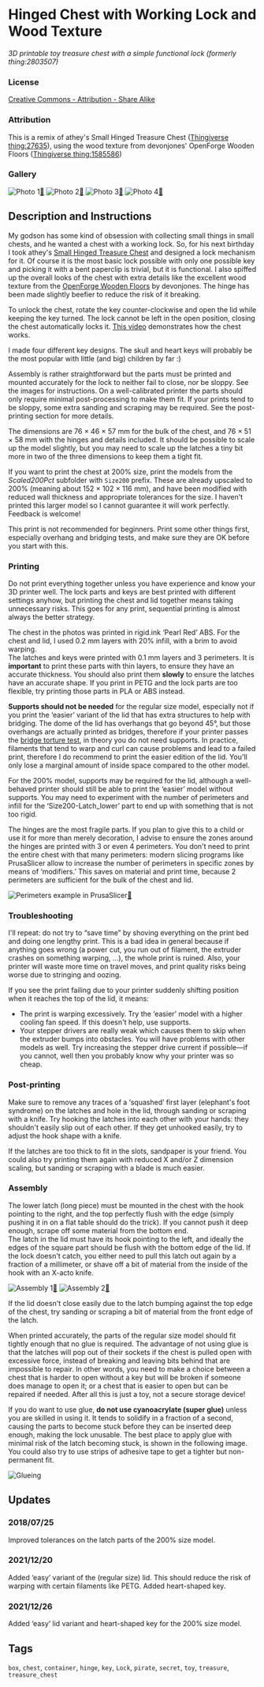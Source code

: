 # Hinged Chest with Working Lock and Wood Texture
*3D printable toy treasure chest with a simple functional lock (formerly thing:2803507)*

### License
[Creative Commons - Attribution - Share Alike](https://creativecommons.org/licenses/by-sa/3.0/)

### Attribution
This is a remix of athey's Small Hinged Treasure Chest ([Thingiverse thing:27635](https://www.thingiverse.com/thing:27635)), using the wood texture from devonjones' OpenForge Wooden Floors ([Thingiverse thing:1585586](https://www.thingiverse.com/thing:1585586))

### Gallery

![Photo 1](thumbs/chest1.jpg)[🔎](images/chest1.jpg) ![Photo 2](thumbs/chest2.jpg)[🔎](images/chest2.jpg) ![Photo 3](thumbs/chest3.jpg)[🔎](images/chest3.jpg) ![Photo 4](thumbs/chest4.jpg)[🔎](images/chest4.jpg)


## Description and Instructions

My godson has some kind of obsession with collecting small things in small chests, and he wanted a chest with a working lock. So, for his next birthday I took athey's [Small Hinged Treasure Chest](https://www.thingiverse.com/thing:27635) and designed a lock mechanism for it. Of course it is the most basic lock possible with only one possible key and picking it with a bent paperclip is trivial, but it is functional.
I also spiffed up the overall looks of the chest with extra details like the excellent wood texture from the [OpenForge Wooden Floors](https://www.thingiverse.com/thing:1585586) by devonjones.
The hinge has been made slightly beefier to reduce the risk of it breaking.

To unlock the chest, rotate the key counter-clockwise and open the lid while keeping the key turned. The lock cannot be left in the open position, closing the chest automatically locks it. [This video](https://youtu.be/TNOXzw1voPk) demonstrates how the chest works.

I made four different key designs. The skull and heart keys will probably be the most popular with little (and big) children by far :)

Assembly is rather straightforward but the parts must be printed and mounted accurately for the lock to neither fail to close, nor be sloppy. See the images for instructions. On a well-calibrated printer the parts should only require minimal post-processing to make them fit. If your prints tend to be sloppy, some extra sanding and scraping may be required. See the post-printing section for more details.

The dimensions are 76 × 46 × 57 mm for the bulk of the chest, and 76 × 51 × 58 mm with the hinges and details included. It should be possible to scale up the model slightly, but you may need to scale up the latches a tiny bit more in two of the three dimensions to keep them a tight fit.

If you want to print the chest at 200% size, print the models from the *Scaled200Pct* subfolder with `Size200` prefix. These are already upscaled to 200% (meaning about 152 × 102 × 116 mm), and have been modified with reduced wall thickness and appropriate tolerances for the size. I haven't printed this larger model so I cannot guarantee it will work perfectly. Feedback is welcome!

This print is not recommended for beginners. Print some other things first, especially overhang and bridging tests, and make sure they are OK before you start with this.


### Printing

Do not print everything together unless you have experience and know your 3D printer well. The lock parts and keys are best printed with different settings anyhow, but printing the chest and lid together means taking unnecessary risks. This goes for any print, sequential printing is almost always the better strategy.

The chest in the photos was printed in rigid.ink ‘Pearl Red’ ABS. For the chest and lid, I used 0.2 mm layers with 20% infill, with a brim to avoid warping.<br>
The latches and keys were printed with 0.1 mm layers and 3 perimeters. It is **important** to print these parts with thin layers, to ensure they have an accurate thickness. You should also print them **slowly** to ensure the latches have an accurate shape. If you print in PETG and the lock parts are too flexible, try printing those parts in PLA or ABS instead.

**Supports should not be needed** for the regular size model, especially not if you print the ‘easier’ variant of the lid that has extra structures to help with bridging. The dome of the lid has overhangs that go beyond 45°, but those overhangs are actually printed as bridges, therefore if your printer passes the [bridge torture test](https://www.thingiverse.com/thing:12925), in theory you do not need supports. In practice, filaments that tend to warp and curl can cause problems and lead to a failed print, therefore I do recommend to print the easier edition of the lid. You'll only lose a marginal amount of inside space compared to the other model.

For the 200% model, supports may be required for the lid, although a well-behaved printer should still be able to print the ‘easier’ model without supports. You may need to experiment with the number of perimeters and infill for the ‘Size200-Latch_lower’ part to end up with something that is not too rigid.

The hinges are the most fragile parts. If you plan to give this to a child or use it for more than merely decoration, I advise to ensure the zones around the hinges are printed with 3 or even 4 perimeters. You don't need to print the entire chest with that many perimeters: modern slicing programs like PrusaSlicer allow to increase the number of perimeters in specific zones by means of ‘modifiers.’ This saves on material and print time, because 2 perimeters are sufficient for the bulk of the chest and lid.

![Perimeters example in PrusaSlicer](thumbs/Perimeters.png)[🔎](images/Perimeters.png)


### Troubleshooting

I'll repeat: do not try to “save time” by shoving everything on the print bed and doing one lengthy print. This is a bad idea in general because if anything goes wrong (a power cut, you run out of filament, the extruder crashes on something warping, …), the whole print is ruined. Also, your printer will waste more time on travel moves, and print quality risks being worse due to stringing and oozing.

If you see the print failing due to your printer suddenly shifting position when it reaches the top of the lid, it means:
* The print is warping excessively. Try the ‘easier’ model with a higher cooling fan speed. If this doesn't help, use supports.
* Your stepper drivers are really weak which causes them to skip when the extruder bumps into obstacles. You will have problems with other models as well. Try increasing the stepper drive current if possible—if you cannot, well then you probably know why your printer was so cheap.


### Post-printing

Make sure to remove any traces of a ‘squashed’ first layer (elephant's foot syndrome) on the latches and hole in the lid, through sanding or scraping with a knife. Try hooking the latches into each other with your hands: they shouldn't easily slip out of each other. If they get unhooked easily, try to adjust the hook shape with a knife.

If the latches are too thick to fit in the slots, sandpaper is your friend. You could also try printing them again with reduced X and/or Z dimension scaling, but sanding or scraping with a blade is much easier.

### Assembly

The lower latch (long piece) must be mounted in the chest with the hook pointing to the right, and the top perfectly flush with the edge (simply pushing it in on a flat table should do the trick). If you cannot push it deep enough, scrape off some material from the bottom end.<br>
The latch in the lid must have its hook pointing to the left, and ideally the edges of the square part should be flush with the bottom edge of the lid. If the lock doesn't catch, you either need to pull this latch out again by a fraction of a millimeter, or shave off a bit of material from the inside of the hook with an X-acto knife.

![Assembly 1](thumbs/Assembly.png)[🔎](images/Assembly.jpg) ![Assembly 2](thumbs/Assembled.png)[🔎](images/Assembled.jpg)

If the lid doesn't close easily due to the latch bumping against the top edge of the chest, try sanding or scraping a bit of material from the front edge of the latch.

When printed accurately, the parts of the regular size model should fit tightly enough that no glue is required. The advantage of not using glue is that the latches will pop out of their sockets if the chest is pulled open with excessive force, instead of breaking and leaving bits behind that are impossible to repair. In other words, you need to make a choice between a chest that is harder to open without a key but will be broken if someone does manage to open it; or a chest that is easier to open but can be repaired if needed. After all this is just a toy, not a secure storage device!

If you do want to use glue, **do not use cyanoacrylate (super glue)** unless you are skilled in using it. It tends to solidify in a fraction of a second, causing the parts to become stuck before they can be inserted deep enough, making the lock unusable. The best place to apply glue with minimal risk of the latch becoming stuck, is shown in the following image. You could also try to use strips of adhesive tape to get a tighter but non-permanent fit.

![Glueing](images/glue.png)


## Updates

### 2018/07/25
Improved tolerances on the latch parts of the 200% size model.

### 2021/12/20
Added ‘easy’ variant of the (regular size) lid. This should reduce the risk of warping with certain filaments like PETG.
Added heart-shaped key.

### 2021/12/26
Added ‘easy’ lid variant and heart-shaped key for the 200% size model.


## Tags
`box`, `chest`, `container`, `hinge`, `key`, `Lock`, `pirate`, `secret`, `toy`, `treasure`, `treasure_chest`
